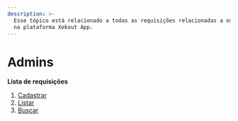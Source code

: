 ```yaml
---
description: >-
  Esse tópico está relacionado a todas as requisições relacionadas a os Admins
  na plataforma Xekout App.
---
```


# Admins

**Lista de requisições**

1. [Cadastrar](register-new-admin.md)
2. [Listar](list-admins.md)
3. [Buscar](get-admin-info.md)


